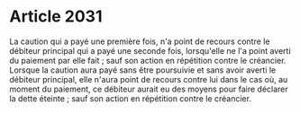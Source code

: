 # Article 2031

La caution qui a payé une première fois, n'a point de recours contre le débiteur principal qui a payé une seconde fois, lorsqu'elle ne l'a point averti du paiement par elle fait ; sauf son action en répétition contre le créancier.   Lorsque la caution aura payé sans être poursuivie et sans avoir averti le débiteur principal, elle n'aura point de recours contre lui dans le cas où, au moment du paiement, ce débiteur aurait eu des moyens pour faire déclarer la dette éteinte ; sauf son action en répétition contre le créancier.